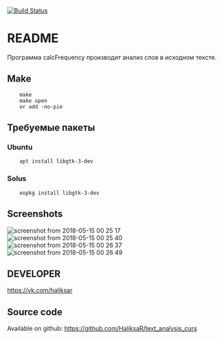 [![Build Status](https://travis-ci.org/HaliksaR/text_analysis_curs.svg?branch=master)](https://travis-ci.org/HaliksaR/text_analysis_curs)

# README
Программа calcFrequency производит анализ слов в исходном тексте. 
## Make 
```make
    make
    make open
    or add -no-pie
```
## Требуемые пакеты
### Ubuntu

```make
    apt install libgtk-3-dev
```
### Solus 

```make
    eopkg install libgtk-3-dev
```
## Screenshots

![screenshot from 2018-05-15 00 25 17](https://user-images.githubusercontent.com/35256960/40013144-e70e1cd0-57d6-11e8-8132-b3b1b1b679c1.png)
![screenshot from 2018-05-15 00 25 40](https://user-images.githubusercontent.com/35256960/40013145-e7375e1a-57d6-11e8-8c48-d42e0e8f83a0.png)
![screenshot from 2018-05-15 00 26 37](https://user-images.githubusercontent.com/35256960/40013146-e7695898-57d6-11e8-9731-395f4ec02a20.png)
![screenshot from 2018-05-15 00 26 49](https://user-images.githubusercontent.com/35256960/40013150-e7d47e84-57d6-11e8-94f5-d3aabd21f5f4.png)



## DEVELOPER
https://vk.com/haliksar
## Source code
Available on github: https://github.com/HaliksaR/text_analysis_curs
